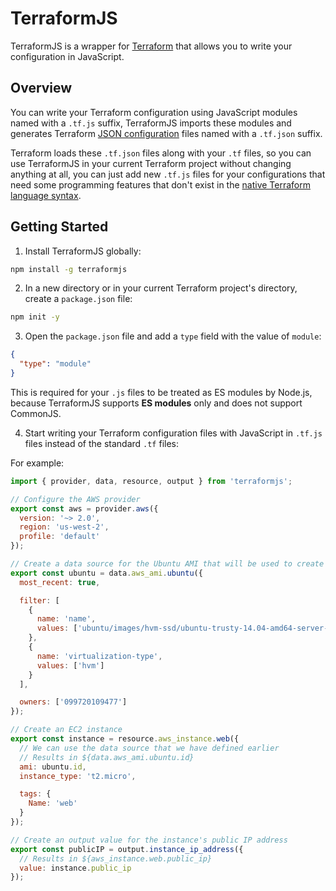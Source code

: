 # TerraformJS

TerraformJS is a wrapper for [Terraform](https://www.terraform.io/) that allows you to write your configuration in JavaScript.

## Overview

You can write your Terraform configuration using JavaScript modules named with a `.tf.js` suffix, TerraformJS imports these modules and generates Terraform [JSON configuration](https://www.terraform.io/docs/configuration/syntax-json.html) files named with a `.tf.json` suffix.

Terraform loads these `.tf.json` files along with your `.tf` files, so you can use TerraformJS in your current Terraform project without changing anything at all, you can just add new `.tf.js` files for your configurations that need some programming features that don't exist in the [native Terraform language syntax](https://www.terraform.io/docs/configuration/syntax.html).

## Getting Started

1. Install TerraformJS globally:

```bash
npm install -g terraformjs
```

2. In a new directory or in your current Terraform project's directory, create a `package.json` file:

```bash
npm init -y
```

3. Open the `package.json` file and add a `type` field with the value of `module`:

```json
{
  "type": "module"
}
```

This is required for your `.js` files to be treated as ES modules by Node.js, because TerraformJS supports **ES modules** only and does not support CommonJS.

4. Start writing your Terraform configuration files with JavaScript in `.tf.js` files instead of the standard `.tf` files:

For example:

```javascript
import { provider, data, resource, output } from 'terraformjs';

// Configure the AWS provider
export const aws = provider.aws({
  version: '~> 2.0',
  region: 'us-west-2',
  profile: 'default'
});

// Create a data source for the Ubuntu AMI that will be used to create an EC2 instance
export const ubuntu = data.aws_ami.ubuntu({
  most_recent: true,

  filter: [
    {
      name: 'name',
      values: ['ubuntu/images/hvm-ssd/ubuntu-trusty-14.04-amd64-server-*']
    },
    {
      name: 'virtualization-type',
      values: ['hvm']
    }
  ],

  owners: ['099720109477']
});

// Create an EC2 instance
export const instance = resource.aws_instance.web({
  // We can use the data source that we have defined earlier
  // Results in ${data.aws_ami.ubuntu.id}
  ami: ubuntu.id,
  instance_type: 't2.micro',

  tags: {
    Name: 'web'
  }
});

// Create an output value for the instance's public IP address
export const publicIP = output.instance_ip_address({
  // Results in ${aws_instance.web.public_ip}
  value: instance.public_ip
});
```
